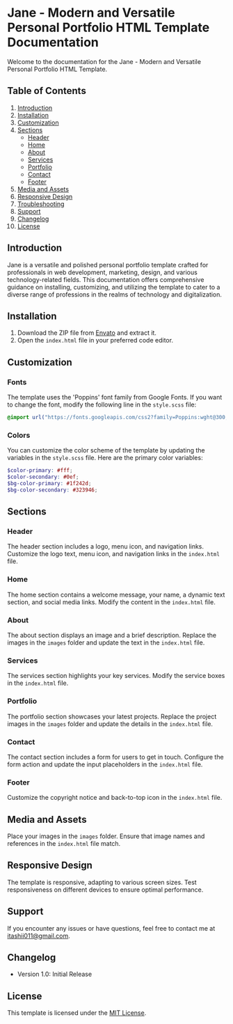 # Jane - Modern and Versatile Personal Portfolio HTML Template Documentation

Welcome to the documentation for the Jane - Modern and Versatile Personal Portfolio HTML Template.

## Table of Contents

1. [Introduction](#introduction)
2. [Installation](#installation)
3. [Customization](#customization)
4. [Sections](#sections)
   - [Header](#header)
   - [Home](#home)
   - [About](#about)
   - [Services](#services)
   - [Portfolio](#portfolio)
   - [Contact](#contact)
   - [Footer](#footer)
5. [Media and Assets](#media-and-assets)
6. [Responsive Design](#responsive-design)
7. [Troubleshooting](#troubleshooting)
8. [Support](#support)
9. [Changelog](#changelog)
10. [License](#license)

## Introduction

Jane is a versatile and polished personal portfolio template crafted for professionals in web development, marketing, design, and various technology-related fields. This documentation offers comprehensive guidance on installing, customizing, and utilizing the template to cater to a diverse range of professions in the realms of technology and digitalization.

## Installation

1. Download the ZIP file from [Envato](#) and extract it.
2. Open the `index.html` file in your preferred code editor.

## Customization

### Fonts

The template uses the 'Poppins' font family from Google Fonts. If you want to change the font, modify the following line in the `style.scss` file:

```scss
@import url("https://fonts.googleapis.com/css2?family=Poppins:wght@300;400;500;600;700;800;900&display=swap");
```

### Colors

You can customize the color scheme of the template by updating the variables in the `style.scss` file. Here are the primary color variables:

```scss
$color-primary: #fff;
$color-secondary: #0ef;
$bg-color-primary: #1f242d;
$bg-color-secondary: #323946;
```

## Sections

### Header

The header section includes a logo, menu icon, and navigation links. Customize the logo text, menu icon, and navigation links in the `index.html` file.

### Home

The home section contains a welcome message, your name, a dynamic text section, and social media links. Modify the content in the `index.html` file.

### About

The about section displays an image and a brief description. Replace the images in the `images` folder and update the text in the `index.html` file.

### Services

The services section highlights your key services. Modify the service boxes in the `index.html` file.

### Portfolio

The portfolio section showcases your latest projects. Replace the project images in the `images` folder and update the details in the `index.html` file.

### Contact

The contact section includes a form for users to get in touch. Configure the form action and update the input placeholders in the `index.html` file.

### Footer

Customize the copyright notice and back-to-top icon in the `index.html` file.

## Media and Assets

Place your images in the `images` folder. Ensure that image names and references in the `index.html` file match.

## Responsive Design

The template is responsive, adapting to various screen sizes. Test responsiveness on different devices to ensure optimal performance.

## Support

If you encounter any issues or have questions, feel free to contact me at [itashii011@gmail.com](mailto:itashii011@gmail.com).

## Changelog

- Version 1.0: Initial Release

## License

This template is licensed under the [MIT License](LICENSE.md).
